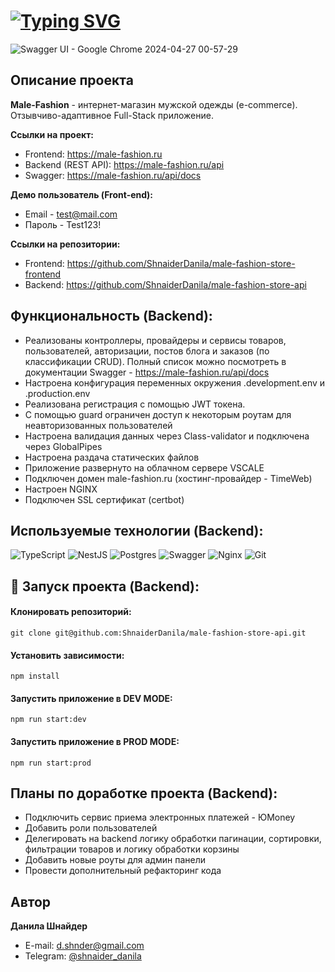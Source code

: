 # [![Typing SVG](https://readme-typing-svg.demolab.com?font=Fira+Code&size=30&pause=1000&random=false&width=500&lines=Male-Fashion+(Backend))](https://git.io/typing-svg)

![Swagger UI - Google Chrome 2024-04-27 00-57-29](https://github.com/ShnaiderDanila/male-fashion-store-api/assets/116545792/b235e855-785d-4d27-8dea-f99268839865)

## Описание проекта
**Male-Fashion** - интернет-магазин мужской одежды (e-commerce). Отзывчиво-адаптивное Full-Stack приложение.

**Ссылки на проект:**
- Frontend: https://male-fashion.ru
- Backend (REST API): https://male-fashion.ru/api
- Swagger: https://male-fashion.ru/api/docs

 **Демо пользователь (Front-end):** 
 - Email - test@mail.com
 - Пароль - Test123!

**Ссылки на репозитории:**
- Frontend: https://github.com/ShnaiderDanila/male-fashion-store-frontend
- Backend: https://github.com/ShnaiderDanila/male-fashion-store-api

## Функциональность (Backend): 
* Реализованы контроллеры, провайдеры и сервисы товаров, пользователей, авторизации, постов блога и заказов (по классификации CRUD).
  Полный список можно посмотреть в документации Swagger - https://male-fashion.ru/api/docs
* Настроена конфигурация переменных окружения .development.env и .production.env
* Реализована регистрация с помощью JWT токена.
* С помощью guard ограничен доступ к некоторым роутам для неавторизованных пользователей
* Настроена валидация данных через Class-validator и подключена через GlobalPipes
* Настроена раздача статических файлов
* Приложение развернуто на облачном сервере VSCALE
* Подключен домен male-fashion.ru (хостинг-провайдер - TimeWeb)
* Настроен NGINX
* Подключен SSL сертификат (certbot)

## Используемые технологии (Backend):
![TypeScript](https://img.shields.io/badge/typescript-%23007ACC.svg?style=for-the-badge&logo=typescript&logoColor=white)
![NestJS](https://img.shields.io/badge/nestjs-%23E0234E.svg?style=for-the-badge&logo=nestjs&logoColor=white)
![Postgres](https://img.shields.io/badge/postgres-%23316192.svg?style=for-the-badge&logo=postgresql&logoColor=white)
![Swagger](https://img.shields.io/badge/-Swagger-%23Clojure?style=for-the-badge&logo=swagger&logoColor=white)
![Nginx](https://img.shields.io/badge/nginx-%23009639.svg?style=for-the-badge&logo=nginx&logoColor=white)
![Git](https://img.shields.io/badge/git-%23F05033.svg?style=for-the-badge&logo=git&logoColor=white)

## 🚀 Запуск проекта (Backend):

#### Клонировать репозиторий:
```
git clone git@github.com:ShnaiderDanila/male-fashion-store-api.git
```
#### Установить зависимости:
```
npm install
```
#### Запустить приложение в DEV MODE:
```
npm run start:dev
```
#### Запустить приложение в PROD MODE:
```
npm run start:prod
```

## Планы по доработке проекта (Backend):
* Подключить сервис приема электронных платежей - ЮMoney
* Добавить роли пользователей
* Делегировать на backend логику обработки пагинации, сортировки, фильтрации товаров и логику обработки корзины
* Добавить новые роуты для админ панели
* Провести дополнительный рефакторинг кода


## Автор

**Данила Шнайдер**

- E-mail: [d.shnder@gmail.com](mailto:d.shnder@gmail.com)
- Telegram: [@shnaider_danila](https://t.me/shnaider_danila)


